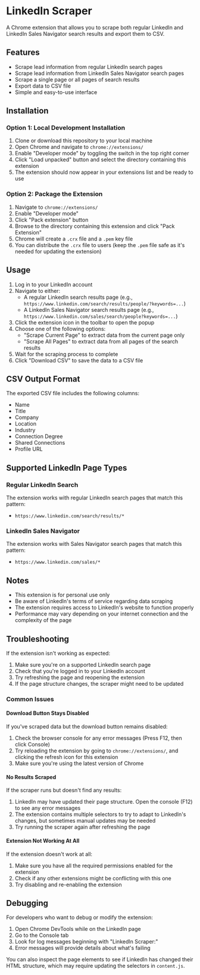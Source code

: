# LinkedIn Scraper

A Chrome extension that allows you to scrape both regular LinkedIn and LinkedIn Sales Navigator search results and export them to CSV.

## Features

- Scrape lead information from regular LinkedIn search pages
- Scrape lead information from LinkedIn Sales Navigator search pages
- Scrape a single page or all pages of search results
- Export data to CSV file
- Simple and easy-to-use interface

## Installation

### Option 1: Local Development Installation

1. Clone or download this repository to your local machine
2. Open Chrome and navigate to `chrome://extensions/`
3. Enable "Developer mode" by toggling the switch in the top right corner
4. Click "Load unpacked" button and select the directory containing this extension
5. The extension should now appear in your extensions list and be ready to use

### Option 2: Package the Extension

1. Navigate to `chrome://extensions/`
2. Enable "Developer mode"
3. Click "Pack extension" button
4. Browse to the directory containing this extension and click "Pack Extension"
5. Chrome will create a `.crx` file and a `.pem` key file
6. You can distribute the `.crx` file to users (keep the `.pem` file safe as it's needed for updating the extension)

## Usage

1. Log in to your LinkedIn account
2. Navigate to either:
   - A regular LinkedIn search results page (e.g., `https://www.linkedin.com/search/results/people/?keywords=...`)
   - A LinkedIn Sales Navigator search results page (e.g., `https://www.linkedin.com/sales/search/people?keywords=...`)
3. Click the extension icon in the toolbar to open the popup
4. Choose one of the following options:
   - "Scrape Current Page" to extract data from the current page only
   - "Scrape All Pages" to extract data from all pages of the search results
5. Wait for the scraping process to complete
6. Click "Download CSV" to save the data to a CSV file

## CSV Output Format

The exported CSV file includes the following columns:
- Name
- Title
- Company
- Location
- Industry
- Connection Degree
- Shared Connections
- Profile URL

## Supported LinkedIn Page Types

### Regular LinkedIn Search
The extension works with regular LinkedIn search pages that match this pattern:
- `https://www.linkedin.com/search/results/*`

### LinkedIn Sales Navigator
The extension works with Sales Navigator search pages that match this pattern:
- `https://www.linkedin.com/sales/*`

## Notes

- This extension is for personal use only
- Be aware of LinkedIn's terms of service regarding data scraping
- The extension requires access to LinkedIn's website to function properly
- Performance may vary depending on your internet connection and the complexity of the page

## Troubleshooting

If the extension isn't working as expected:
1. Make sure you're on a supported LinkedIn search page
2. Check that you're logged in to your LinkedIn account
3. Try refreshing the page and reopening the extension
4. If the page structure changes, the scraper might need to be updated

### Common Issues

#### Download Button Stays Disabled
If you've scraped data but the download button remains disabled:
1. Check the browser console for any error messages (Press F12, then click Console)
2. Try reloading the extension by going to `chrome://extensions/`, and clicking the refresh icon for this extension
3. Make sure you're using the latest version of Chrome

#### No Results Scraped
If the scraper runs but doesn't find any results:
1. LinkedIn may have updated their page structure. Open the console (F12) to see any error messages
2. The extension contains multiple selectors to try to adapt to LinkedIn's changes, but sometimes manual updates may be needed
3. Try running the scraper again after refreshing the page

#### Extension Not Working At All
If the extension doesn't work at all:
1. Make sure you have all the required permissions enabled for the extension
2. Check if any other extensions might be conflicting with this one
3. Try disabling and re-enabling the extension

## Debugging

For developers who want to debug or modify the extension:

1. Open Chrome DevTools while on the LinkedIn page
2. Go to the Console tab
3. Look for log messages beginning with "LinkedIn Scraper:"
4. Error messages will provide details about what's failing

You can also inspect the page elements to see if LinkedIn has changed their HTML structure, which may require updating the selectors in `content.js`. 